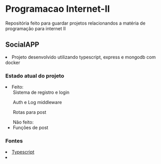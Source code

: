 # Programacao Internet-II
Repositória feito para guardar projetos relacionandos a matéria de programação para internet II

## SocialAPP

<li>Projeto desenvolvido utilizando typescript, express e mongodb com docker</li>

### Estado atual do projeto

<li>Feito:
    <ul>Sistema de registro e login</ul>
    <ul>Auth e Log middleware</ul>
    <ul>Rotas para post</ul>
</li>


<ul>Não feito:
    <li>Funções de post</li>
</ul>

### Fontes

<li><a href= "https://www.typescriptlang.org"> Typescript </a></li>
<li></li>